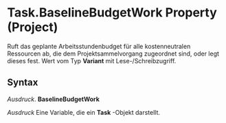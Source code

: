 
# Task.BaselineBudgetWork Property (Project)

Ruft das geplante Arbeitsstundenbudget für alle kostenneutralen Ressourcen ab, die dem Projektsammelvorgang zugeordnet sind, oder legt dieses fest. Wert vom Typ  **Variant** mit Lese-/Schreibzugriff.


## Syntax

 _Ausdruck_. **BaselineBudgetWork**

 _Ausdruck_ Eine Variable, die ein **Task** -Objekt darstellt.

